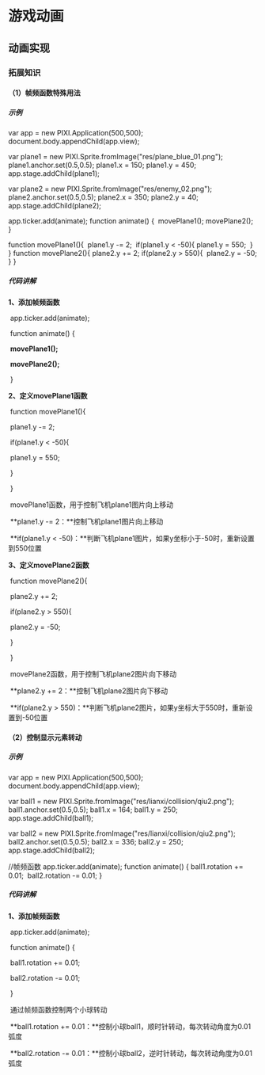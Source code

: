 # 游戏动画

## 动画实现

### 拓展知识

#### （1）帧频函数特殊用法

##### 示例

var app = new PIXI.Application(500,500);
document.body.appendChild(app.view);

var plane1 = new PIXI.Sprite.fromImage("res/plane_blue_01.png");
plane1.anchor.set(0.5,0.5);
plane1.x = 150;
plane1.y = 450;
app.stage.addChild(plane1);

var plane2 = new PIXI.Sprite.fromImage("res/enemy_02.png");
plane2.anchor.set(0.5,0.5);
plane2.x = 350;
plane2.y = 40;
app.stage.addChild(plane2);

app.ticker.add(animate);
function animate() {
​    movePlane1();
​    movePlane2();
}

function movePlane1(){
​    plane1.y -= 2;
​    if(plane1.y < -50){
​        plane1.y = 550;
​    }
}
function movePlane2(){
   plane2.y += 2;
   if(plane2.y > 550){
​        plane2.y = -50;
   }
}

##### 代码讲解

**1、添加帧频函数**    

​     app.ticker.add(animate);    

​     function animate() {    

​          **movePlane1();**    

​          **movePlane2();**    

​     }    

**2、定义movePlane1函数**    

​     function movePlane1(){    

​           plane1.y -= 2;    

​           if(plane1.y < -50){    

​              plane1.y = 550;    

​           }    

​     }    

​     movePlane1函数，用于控制飞机plane1图片向上移动     

​     **plane1.y -= 2：**控制飞机plane1图片向上移动

​     **if(plane1.y < -50)：**判断飞机plane1图片，如果y坐标小于-50时，重新设置到550位置    




**3、定义movePlane2函数**    

​     function movePlane2(){    

​          plane2.y += 2;    

​          if(plane2.y > 550){    

​              plane2.y = -50;    

​          }    

​     }    

​     movePlane2函数，用于控制飞机plane2图片向下移动

​     **plane2.y += 2：**控制飞机plane2图片向下移动    

​     **if(plane2.y > 550)：**判断飞机plane2图片，如果y坐标大于550时，重新设置到-50位置    

#### （2）控制显示元素转动

##### 示例

var app = new PIXI.Application(500,500);
document.body.appendChild(app.view);

var ball1 = new PIXI.Sprite.fromImage("res/lianxi/collision/qiu2.png");
ball1.anchor.set(0.5,0.5);
ball1.x = 164;
ball1.y = 250;
app.stage.addChild(ball1);

var ball2 = new PIXI.Sprite.fromImage("res/lianxi/collision/qiu2.png");
ball2.anchor.set(0.5,0.5);
ball2.x = 336;
ball2.y = 250;
app.stage.addChild(ball2);

//帧频函数
app.ticker.add(animate);
function animate() {
​    ball1.rotation += 0.01;
​    ball2.rotation -= 0.01;
}

##### 代码讲解

**1、添加帧频函数**

​     app.ticker.add(animate);

​     function animate() {

​           ball1.rotation += 0.01; 

​           ball2.rotation -= 0.01;

​     }

​     通过帧频函数控制两个小球转动

​     **ball1.rotation += 0.01：**控制小球ball1，顺时针转动，每次转动角度为0.01弧度

​     **ball2.rotation -= 0.01：**控制小球ball2，逆时针转动，每次转动角度为0.01弧度

